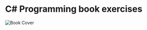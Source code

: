 # C# Programming book exercises


![Book Cover](https://www.gleerups.se/gleerups/product/8112/image-thumb__8112__gleerupsProductDetails/40674029-o.webphttps://www.gleerups.se/gleerups/product/8112/image-thumb__8112__gleerupsProductDetails/40674029-o.webp)
